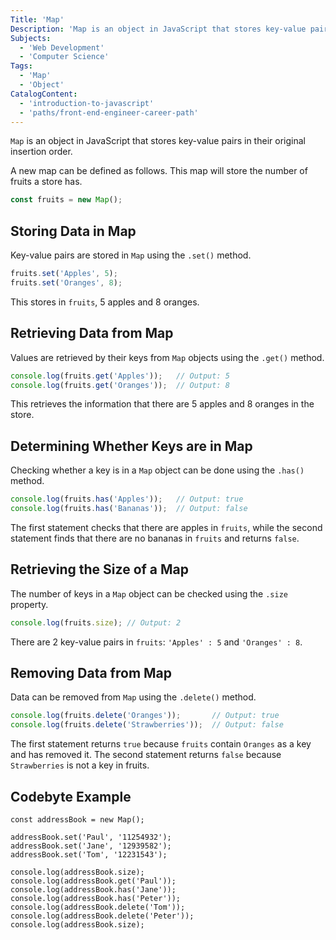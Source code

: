 ```yaml
---
Title: 'Map'
Description: 'Map is an object in JavaScript that stores key-value pairs and their original insertion order.'
Subjects:
  - 'Web Development'
  - 'Computer Science'
Tags:
  - 'Map'
  - 'Object'
CatalogContent:
  - 'introduction-to-javascript'
  - 'paths/front-end-engineer-career-path'
---
```


`Map` is an object in JavaScript that stores key-value pairs in their original insertion order.

A new map can be defined as follows. This map will store the number of fruits a store has.

```js
const fruits = new Map();
```

## Storing Data in Map

Key-value pairs are stored in `Map` using the `.set()` method.

```js
fruits.set('Apples', 5);
fruits.set('Oranges', 8);
```

This stores in `fruits`, 5 apples and 8 oranges.

## Retrieving Data from Map

Values are retrieved by their keys from `Map` objects using the `.get()` method.

```js
console.log(fruits.get('Apples'));   // Output: 5
console.log(fruits.get('Oranges'));  // Output: 8
```

This retrieves the information that there are 5 apples and 8 oranges in the store.

## Determining Whether Keys are in Map

Checking whether a key is in a `Map` object can be done using the `.has()` method.

```js
console.log(fruits.has('Apples'));   // Output: true
console.log(fruits.has('Bananas'));  // Output: false
```

The first statement checks that there are apples in `fruits`, while the second statement finds that there are no bananas in `fruits` and returns `false`.

## Retrieving the Size of a Map

The number of keys in a `Map` object can be checked using the `.size` property.

```js
console.log(fruits.size); // Output: 2
```

There are 2 key-value pairs in `fruits`: `'Apples' : 5` and `'Oranges' : 8`.

## Removing Data from Map

Data can be removed from `Map` using the `.delete()` method.

```js
console.log(fruits.delete('Oranges'));       // Output: true
console.log(fruits.delete('Strawberries'));  // Output: false
```

The first statement returns `true` because `fruits` contain `Oranges` as a key and has removed it.
The second statement returns `false` because `Strawberries` is not a key in fruits.

## Codebyte Example

```codebyte/js
const addressBook = new Map();

addressBook.set('Paul', '11254932');
addressBook.set('Jane', '12939582');
addressBook.set('Tom', '12231543');

console.log(addressBook.size);
console.log(addressBook.get('Paul'));
console.log(addressBook.has('Jane'));
console.log(addressBook.has('Peter'));
console.log(addressBook.delete('Tom'));
console.log(addressBook.delete('Peter'));
console.log(addressBook.size);
```
